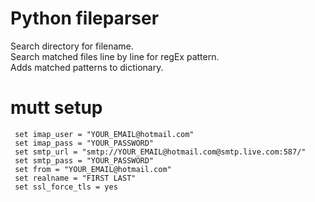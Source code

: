 # Python fileparser 
Search directory for filename.  
Search matched files line by line for regEx pattern.  
Adds matched patterns to dictionary.  



# mutt setup
```text
 set imap_user = "YOUR_EMAIL@hotmail.com"
 set imap_pass = "YOUR_PASSWORD"
 set smtp_url = "smtp://YOUR_EMAIL@hotmail.com@smtp.live.com:587/"
 set smtp_pass = "YOUR_PASSWORD"
 set from = "YOUR_EMAIL@hotmail.com"
 set realname = "FIRST LAST"
 set ssl_force_tls = yes
 ```